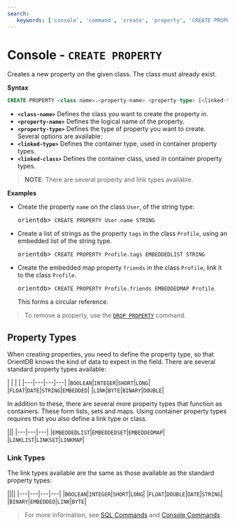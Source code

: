 ```yaml
---
search:
   keywords: ['console', 'command', 'create', 'property', 'CREATE PROPERTY']
---
```


<!-- proofread 2015-01-07 SAM -->

# Console - `CREATE PROPERTY`

Creates a new property on the given class. The class must already exist.

**Syntax**

```sql
CREATE PROPERTY <class-name>.<property-name> <property-type> [<linked-type>][ <linked-class>]
```

- **`<class-name>`** Defines the class you want to create the property in.
- **`<property-name>`** Defines the logical name of the property.
- **`<property-type>`** Defines the type of property you want to create.  Several options are available:
 - **`<linked-type>`** Defines the container type, used in container property types.
 - **`<linked-class>`** Defines the container class, used in container property types.

>**NOTE**: There are several property and link types available. 

**Examples**

- Create the property `name` on the class `User`, of the string type:

  <pre>
  orientdb> <code class="lang-sql userinput">CREATE PROPERTY User.name STRING</code>
  </pre>

- Create a list of strings as the property `tags` in the class `Profile`, using an embedded list of the string type.

  <pre>
  orientdb> <code class="lang-sql userinput">CREATE PROPERTY Profile.tags EMBEDDEDLIST STRING</code>
  </pre>

- Create the embedded map property `friends` in the class `Profile`, link it to the class `Profile`.

  <pre>
  orientdb> <code class="lang-sql userinput">CREATE PROPERTY Profile.friends EMBEDDEDMAP Profile</code>
  </pre>

  This forms a circular reference.


>To remove a property, use the [`DROP PROPERTY`](../sql/SQL-Drop-Property.md) command.  

## Property Types

When creating properties, you need to define the property type, so that OrientDB knows the kind of data to expect in the field.  There are several standard property types available:

| | | |
|---|---|---|---|
|`BOOLEAN`|`INTEGER`|`SHORT`|`LONG`|
|`FLOAT`|`DATE`|`STRING`|`EMBEDDED`|
|`LINK`|`BYTE`|`BINARY`|`DOUBLE`|

In addition to these, there are several more property types that function as containers. These form lists, sets and maps. Using container property types requires that you also define a link type or class.

|||
|---|---|---|
|`EMBEDDEDLIST`|`EMBEDDEDSET`|`EMBEDDEDMAP`|
|`LINKLIST`|`LINKSET`|`LINKMAP`| 

### Link Types

The link types available are the same as those available as the standard property types:

||||
|---|---|---|---|
|`BOOLEAN`|`INTEGER`|`SHORT`|`LONG`|
|`FLOAT`|`DOUBLE`|`DATE`|`STRING`|
|`BINARY`|`EMBEDDED`|`LINK`|`BYTE`|


>For more information, see [SQL Commands](../sql/Commands.md) and [Console Commands](Console-Commands.md).


